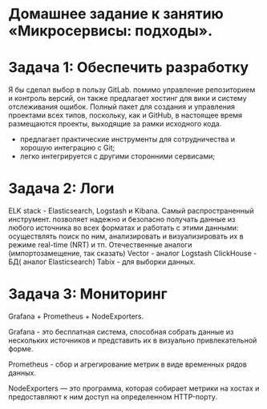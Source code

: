 # Домашнее задание к занятию «Микросервисы: подходы».

 


# Задача 1: Обеспечить разработку

 Я бы сделал выбор в пользу  GitLab. помимо управление репозиторием и контроль версий, он также предлагает хостинг для вики и систему отслеживания ошибок. Полный пакет для создания и управления проектами всех типов, поскольку, как и GitHub, в настоящее время размещаются проекты, выходящие за рамки исходного кода.

*  предлагает практические инструменты для сотрудничества и хорошую интеграцию с Git;
*  легко интегрируется с другими сторонними сервисами;

# Задача 2: Логи
ELK stack - Elasticsearch, Logstash и Kibana. Самый распространенный инструмент. позволяет надежно и безопасно получать данные из любого источника во всех форматах и работать с этими данными: осуществлять поиск по ним, анализировать и визуализировать их в режиме real-time (NRT)  и тп.
Отечественные аналоги (импортозамещение, так сказать)   Vector -  аналог Logstash ClickHouse - БД( аналог Elasticsearch) Tabix - для выборки данных.

# Задача 3: Мониторинг


Grafana + Prometheus + NodeExporters.

Grafana - это бесплатная система, способная собрать данные из нескольких источников и представить их в визуально привлекательной форме.

Prometheus - сбор и агрегирование метрик в виде временных рядов данных.

NodeExporters — это программа, которая собирает метрики на хостах и предоставляют к ним доступ на определенном HTTP-порту.

